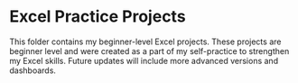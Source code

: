 # Excel Practice Projects

This folder contains my beginner-level Excel projects. 
These projects are beginner level and were created as a part of my self-practice to strengthen my Excel skills.
Future updates will include more advanced versions and dashboards. 
